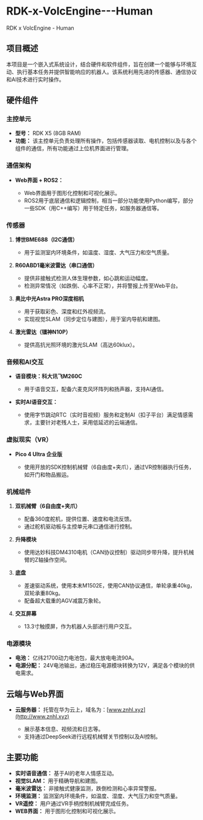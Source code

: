 # RDK-x-VolcEngine---Human
RDK x VolcEngine - Human

## 项目概述

本项目是一个嵌入式系统设计，结合硬件和软件组件，旨在创建一个能够与环境互动、执行基本任务并提供智能响应的机器人。该系统利用先进的传感器、通信协议和AI技术进行实时操作。

## 硬件组件

### 主控单元

* **型号：** RDK X5 (8GB RAM)
* **功能：** 该主控单元负责处理所有操作，包括传感器读取、电机控制以及与各个组件的通信，所有功能通过上位机界面进行管理。

### 通信架构

* **Web界面 + ROS2：**

  * Web界面用于图形化控制和可视化展示。
  * ROS2用于底层通信和逻辑控制，相当一部分功能使用Python编写，部分一些SDK（用C++编写）用于特定任务，如服务器通信等。

### 传感器

1. **博世BME688（I2C通信）**

   * 用于监测室内环境条件，如温度、湿度、大气压力和空气质量。

2. **R60ABD1毫米波雷达（串口通信）**

   * 提供非接触式检测人体生理参数，如心跳和运动幅度。
   * 检测异常情况（如跌倒、心率不正常），并将警报上传至Web平台。

3. **奥比中光Astra PRO深度相机**

   * 用于获取彩色、深度和红外视频流。
   * 实现视觉SLAM（同步定位与建图），用于室内导航和建图。

4. **激光雷达（镭神N10P）**

   * 提供高抗光照环境的激光SLAM（高达60klux）。

### 音频和AI交互

* **语音模块：科大讯飞M260C**

  * 用于语音交互，配备六麦克风环阵列和扬声器，支持AI通信。

* **实时AI语音交互：**

  * 使用字节跳动RTC（实时音视频）服务和定制AI（扣子平台）满足情感需求，主要针对老残人士，采用低延迟的云端通信。

### 虚拟现实（VR）

* **Pico 4 Ultra 企业版**

  * 使用开放的SDK控制机械臂（6自由度+夹爪），通过VR控制器执行任务，如开门和物品搬运。

### 机械组件

1. **双机械臂（6自由度+夹爪）**

   * 配备360度舵机，提供位置、速度和电流反馈。
   * 通过舵机驱动板与主控单元串口通信进行控制。

2. **升降模块**

   * 使用达妙科技DM4310电机（CAN协议控制）驱动同步带升降，提升机械臂的Z轴操作空间。

3. **底盘**

   * 差速驱动系统，使用本末M1502E，使用CAN协议通信，单轮承重40kg，双轮承重80kg。
   * 配备超大载重的AGV减震万象轮。

4. **交互屏幕**

   * 13.3寸触摸屏，作为机器人头部进行用户交互。

### 电源模块

* **电池：** 亿纬21700动力电池包，最大放电电流90A。
* **电源分配：** 24V电池输出，通过稳压电源模块转换为12V，满足各个模块的供电需求。

## 云端与Web界面

* **云服务器：** 托管在华为云上，域名为：[www.znhl.xyz](http://www.znhl.xyz)

  * 展示基本信息、视频流和日志等。
  * 支持通过DeepSeek进行远程机械臂关节控制以及AI控制。

## 主要功能

* **实时语音通信：** 基于AI的老年人情感互动。
* **视觉SLAM：** 用于精确导航和建图。
* **毫米波雷达：** 非接触式健康监测，跌倒检测和心率异常警报。
* **环境监测：** 监测室内环境条件，如温度、湿度、大气压力和空气质量。
* **VR遥控：** 用户通过VR手柄控制机械臂完成任务。
* **WEB界面：** 用于图形化控制和可视化展示。

